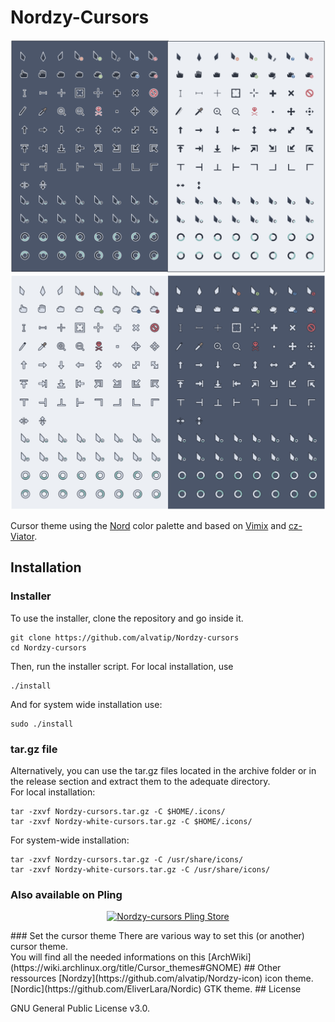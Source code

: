 # Nordzy-Cursors

![Nordzy dark icons](preview-black.png)
![Nordzy white icons](preview-white.png)

Cursor theme using the [Nord](https://github.com/arcticicestudio/nord) color palette and based on [Vimix](https://github.com/vinceliuice/Vimix-cursors) and [cz-Viator](https://github.com/charakterziffer/cursor-toolbox).

## Installation

### Installer
To use the installer, clone the repository and go inside it.
```
git clone https://github.com/alvatip/Nordzy-cursors
cd Nordzy-cursors
```
Then, run the installer script. For local installation, use
``` 
./install
```
And for system wide installation use:
``` 
sudo ./install
```
### tar.gz file
Alternatively, you can use the tar.gz files located in the archive folder or in the release section and extract them to the adequate directory.</br>
For local installation:
```
tar -zxvf Nordzy-cursors.tar.gz -C $HOME/.icons/
tar -zxvf Nordzy-white-cursors.tar.gz -C $HOME/.icons/
```
For system-wide installation: 
```
tar -zxvf Nordzy-cursors.tar.gz -C /usr/share/icons/
tar -zxvf Nordzy-white-cursors.tar.gz -C /usr/share/icons/
```
### Also available on Pling
<p align="center">
  <a href="https://www.pling.com/p/1571937/" >
    <img title="Nordzy-cursors Pling Store" width="40%" src="https://imgur.com/VxSgrWw.png">
  </a>
</p>
### Set the cursor theme
There are various way to set this (or another) cursor theme.</br>
You will find all the needed informations on this [ArchWiki](https://wiki.archlinux.org/title/Cursor_themes#GNOME)
## Other ressources
[Nordzy](https://github.com/alvatip/Nordzy-icon) icon theme. </br> 
[Nordic](https://github.com/EliverLara/Nordic) GTK theme.
## License

GNU General Public License v3.0.





